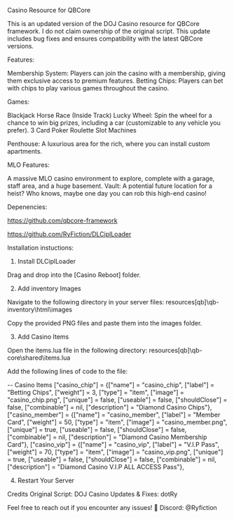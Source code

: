 Casino Resource for QBCore

This is an updated version of the DOJ Casino resource for QBCore framework. I do not claim ownership of the original script. 
This update includes bug fixes and ensures compatibility with the latest QBCore versions.

Features:

Membership System: Players can join the casino with a membership, giving them exclusive access to premium features.
Betting Chips: Players can bet with chips to play various games throughout the casino.

Games:

Blackjack
Horse Race (Inside Track)
Lucky Wheel: Spin the wheel for a chance to win big prizes, including a car (customizable to any vehicle you prefer).
3 Card Poker
Roulette
Slot Machines

Penthouse: A luxurious area for the rich, where you can install custom apartments.

MLO Features:

A massive MLO casino environment to explore, complete with a garage, staff area, and a huge basement.
Vault: A potential future location for a heist? Who knows, maybe one day you can rob this high-end casino!

Depenencies:

https://github.com/qbcore-framework

https://github.com/RyFiction/DLCiplLoader

Installation instuctions:

1. Install DLCiplLoader

Drag and drop into the [Casino Reboot] folder.

2. Add inventory Images

Navigate to the following directory in your server files:
resources\[qb]\qb-inventory\html\images

Copy the provided PNG files and paste them into the images folder.

3. Add Casino Items

Open the items.lua file in the following directory:
resources\[qb]\qb-core\shared\items.lua

Add the following lines of code to the file:

-- Casino Items
["casino_chip"]              = {["name"] = "casino_chip",            ["label"] = "Betting Chips",       ["weight"] = 3,         ["type"] = "item",      ["image"] = "casino_chip.png",              ["unique"] = false,     ["useable"] = false,    ["shouldClose"] = false,   ["combinable"] = nil,   ["description"] = "Diamond Casino Chips"},
["casino_member"]            = {["name"] = "casino_member",          ["label"] = "Member Card",         ["weight"] = 50,        ["type"] = "item",      ["image"] = "casino_member.png",            ["unique"] = true,      ["useable"] = false,    ["shouldClose"] = false,   ["combinable"] = nil,   ["description"] = "Diamond Casino Membership Card"},
["casino_vip"]               = {["name"] = "casino_vip",             ["label"] = "V.I.P Pass",          ["weight"] = 70,        ["type"] = "item",      ["image"] = "casino_vip.png",               ["unique"] = true,      ["useable"] = false,    ["shouldClose"] = false,   ["combinable"] = nil,   ["description"] = "Diamond Casino V.I.P ALL ACCESS Pass"},

4. Restart Your Server

Credits
Original Script: DOJ Casino
Updates & Fixes: dotRy

Feel free to reach out if you encounter any issues! 🎲
Discord: @Ryfiction
